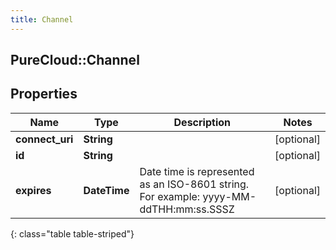 ```yaml
---
title: Channel
---
```

## PureCloud::Channel

## Properties

|Name | Type | Description | Notes|
|------------ | ------------- | ------------- | -------------|
| **connect_uri** | **String** |  | [optional] |
| **id** | **String** |  | [optional] |
| **expires** | **DateTime** | Date time is represented as an ISO-8601 string. For example: yyyy-MM-ddTHH:mm:ss.SSSZ | [optional] |
{: class="table table-striped"}



